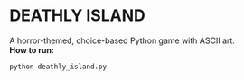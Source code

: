 # DEATHLY ISLAND
A horror-themed, choice-based Python game with ASCII art.  
**How to run:**  
```bash
python deathly_island.py
